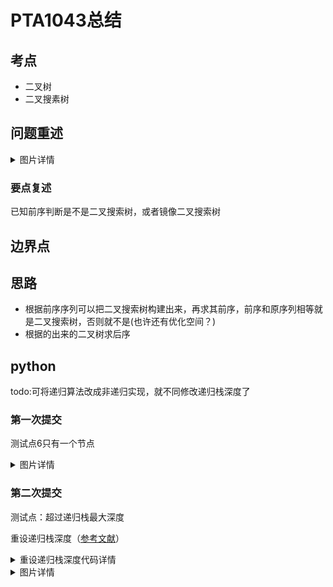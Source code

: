 # PTA1043总结
## 考点
+ 二叉树
+ 二叉搜素树


## 问题重述
<details><summary>图片详情</summary><img src="https://raw.githubusercontent.com/ednow/cloudimg/main/githubio/20210813084726.png" alt="找不到图片(Image not found)" onerror="this.onerror=null;this.src='https://gitee.com/ednow/cloudimg/raw/main/githubio/20210813084726.png';" /></details>


### 要点复述
已知前序判断是不是二叉搜索树，或者镜像二叉搜索树

## 边界点

## 思路
+ 根据前序序列可以把二叉搜索树构建出来，再求其前序，前序和原序列相等就是二叉搜索树，否则就不是(也许还有优化空间？)
+ 根据的出来的二叉树求后序


## python
todo:可将递归算法改成非递归实现，就不同修改递归栈深度了

### 第一次提交
测试点6只有一个节点

<details><summary>图片详情</summary><img src="https://raw.githubusercontent.com/ednow/cloudimg/main/githubio/20210813101924.png" alt="找不到图片(Image not found)" onerror="this.onerror=null;this.src='https://gitee.com/ednow/cloudimg/raw/main/githubio/20210813101924.png';" /></details>

### 第二次提交
测试点：超过递归栈最大深度

重设递归栈深度（[参考文献](https://blog.csdn.net/weixin_38091140/article/details/84845979)）

<details><summary>重设递归栈深度代码详情</summary>

```python
# 重设递归栈深度
import sys
sys.setrecursionlimit(3000)
```

</details>



<details><summary>图片详情</summary><img src="https://raw.githubusercontent.com/ednow/cloudimg/main/githubio/20210813103539.png" alt="找不到图片(Image not found)" onerror="this.onerror=null;this.src='https://gitee.com/ednow/cloudimg/raw/main/githubio/20210813103539.png';" /></details>
